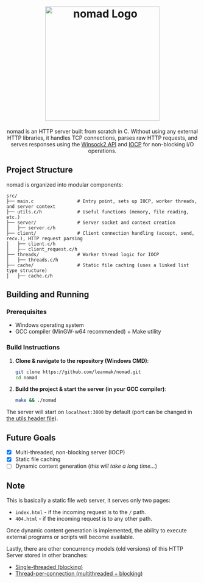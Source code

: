 <div align="center">
  <h1>
    <img width="300" alt="nomad Logo" src="https://github.com/user-attachments/assets/4754b671-1fd1-429a-b3ae-0285e048ed23" />
  </h1>

  <p>nomad is an HTTP server built from scratch in C. Without using any external HTTP libraries, it handles TCP connections, parses raw HTTP requests, and serves responses using the <a href="https://learn.microsoft.com/en-us/windows/win32/api/winsock2/">Winsock2 API</a> and <a href="https://learn.microsoft.com/en-us/windows/win32/fileio/i-o-completion-ports">IOCP</a> for non-blocking I/O operations.</p>
</div>

## Project Structure

nomad is organized into modular components:

```
src/
├── main.c                # Entry point, sets up IOCP, worker threads, and server context
├── utils.c/h             # Useful functions (memory, file reading, etc.)
├── server/               # Server socket and context creation
│   ├── server.c/h
├── client/               # Client connection handling (accept, send, recv.), HTTP request parsing
│   ├── client.c/h
│   ├── client_request.c/h
├── threads/              # Worker thread logic for IOCP
│   ├── threads.c/h
├── cache/                # Static file caching (uses a linked list type structure)
│   ├── cache.c/h
```

## Building and Running

### Prerequisites

- Windows operating system
- GCC compiler (MinGW-w64 recommended) + Make utility

### Build Instructions

1. **Clone & navigate to the repository (Windows CMD)**:
   ```bash
   git clone https://github.com/leanmak/nomad.git
   cd nomad
   ```

2. **Build the project & start the server (in your GCC compiler)**:
   ```bash
   make && ./nomad
   ```

The server will start on `localhost:3000` by default (port can be changed in [the utils header file](https://github.com/leanmak/nomad/blob/main/src/utils.h#L10)).

## Future Goals
- [X] Multi-threaded, non-blocking server (IOCP)
- [X] Static file caching
- [ ] Dynamic content generation (_this will take a long time..._)

## Note
This is basically a static file web server, it serves only two pages:
- ``index.html`` - if the incoming request is to the ``/`` path.
- ``404.html`` - if the incoming request is to any other path.<br>

<p>Once dynamic content generation is implemented, the ability to execute external programs or scripts will become available.</p>

Lastly, there are other concurrency models (old versions) of this HTTP Server stored in other branches:
- [Single-threaded (blocking)](https://github.com/leanmak/nomad/tree/single-threaded)
- [Thread-per-connection (multithreaded + blocking)](https://github.com/leanmak/nomad/tree/thread-per-connection)
